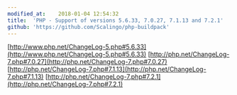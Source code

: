 ```yaml
---
modified_at:	2018-01-04 12:54:32
title:	'PHP - Support of versions 5.6.33, 7.0.27, 7.1.13 and 7.2.1'
github: 'https://github.com/Scalingo/php-buildpack'
---
```


[http://www.php.net/ChangeLog-5.php#5.6.33](http://www.php.net/ChangeLog-5.php#5.6.33)
[http://php.net/ChangeLog-7.php#7.0.27](http://php.net/ChangeLog-7.php#7.0.27)
[http://php.net/ChangeLog-7.php#7.1.13](http://php.net/ChangeLog-7.php#7.1.13)
[http://php.net/ChangeLog-7.php#7.2.1](http://php.net/ChangeLog-7.php#7.2.1)
